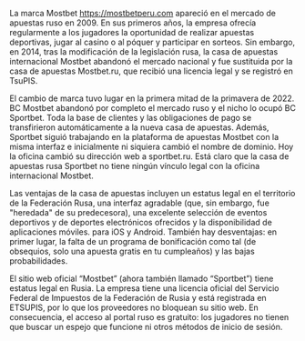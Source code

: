 La marca Mostbet https://mostbetperu.com apareció en el mercado de apuestas ruso en 2009. En sus primeros años, la empresa ofrecía regularmente a los jugadores la oportunidad de realizar apuestas deportivas, jugar al casino o al póquer y participar en sorteos. Sin embargo, en 2014, tras la modificación de la legislación rusa, la casa de apuestas internacional Mostbet abandonó el mercado nacional y fue sustituida por la casa de apuestas Mostbet.ru, que recibió una licencia legal y se registró en TsuPIS.

El cambio de marca tuvo lugar en la primera mitad de la primavera de 2022. BC Mostbet abandonó por completo el mercado ruso y el nicho lo ocupó BC Sportbet. Toda la base de clientes y las obligaciones de pago se transfirieron automáticamente a la nueva casa de apuestas. Además, Sportbet siguió trabajando en la plataforma de apuestas Mostbet con la misma interfaz e inicialmente ni siquiera cambió el nombre de dominio. Hoy la oficina cambió su dirección web a sportbet.ru. Está claro que la casa de apuestas rusa Sportbet no tiene ningún vínculo legal con la oficina internacional Mostbet.

Las ventajas de la casa de apuestas incluyen un estatus legal en el territorio de la Federación Rusa, una interfaz agradable (que, sin embargo, fue "heredada" de su predecesora), una excelente selección de eventos deportivos y de deportes electrónicos ofrecidos y la disponibilidad de aplicaciones móviles. para iOS y Android. También hay desventajas: en primer lugar, la falta de un programa de bonificación como tal (de obsequios, solo una apuesta gratis en tu cumpleaños) y las bajas probabilidades.

El sitio web oficial “Mostbet” (ahora también llamado “Sportbet”) tiene estatus legal en Rusia. La empresa tiene una licencia oficial del Servicio Federal de Impuestos de la Federación de Rusia y está registrada en ETSUPIS, por lo que los proveedores no bloquean su sitio web. En consecuencia, el acceso al portal ruso es gratuito: los jugadores no tienen que buscar un espejo que funcione ni otros métodos de inicio de sesión.
